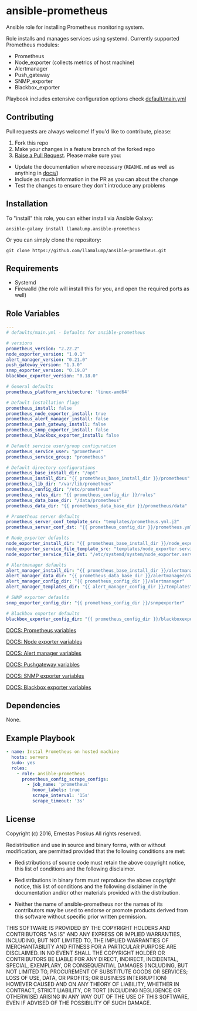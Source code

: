 ansible-prometheus
=========

Ansible role for installing Prometheus monitoring system.

Role installs and manages services using systemd. Currently supported Prometheus modules:
  - Prometheus
  - Node_exporter (collects metrics of host machine)
  - Alertmanager
  - Push_gateway
  - SNMP_exporter
  - Blackbox_exporter

Playbook includes extensive configuration options check [default/main.yml](https://github.com/llamalump/ansible-prometheus/blob/master/defaults/main.yml)

Contributing
------------

Pull requests are always welcome! If you'd like to contribute, please:

1. Fork this repo 
1. Make your changes in a feature branch of the forked repo
1. [Raise a Pull Request](https://github.com/llamalump/ansible-prometheus/compare). Please make sure you:
  * Update the documentation where necessary (`README.md` as well as anything in [docs/](https://github.com/llamalump/ansible-prometheus/tree/master/docs))
  * Include as much information in the PR as you can about the change
  * Test the changes to ensure they don't introduce any problems

Installation
------------

To "install" this role, you can either install via Ansible Galaxy:

    ansible-galaxy install llamalump.ansible-prometheus

Or you can simply clone the repository:

    git clone https://github.com/llamalump/ansible-prometheus.git

Requirements
------------

* Systemd
* Firewalld (the role will install this for you, and open the required ports as well)

Role Variables
--------------

```yaml
---
# defaults/main.yml - Defaults for ansible-prometheus

# versions
prometheus_version: "2.22.2"
node_exporter_version: "1.0.1"
alert_manager_version: "0.21.0"
push_gateway_version: "1.3.0"
snmp_exporter_version: "0.19.0"
blackbox_exporter_version: "0.18.0"

# General defaults
prometheus_platform_architecture: 'linux-amd64'

# Default installation flags
prometheus_install: false
prometheus_node_exporter_install: true
prometheus_alert_manager_install: false
prometheus_push_gateway_install: false
prometheus_snmp_exporter_install: false
prometheus_blackbox_exporter_install: false

# Default service user/group configuration
prometheus_service_user: "prometheus"
prometheus_service_group: "prometheus"

# Default directory configurations
prometheus_base_install_dir: "/opt"
prometheus_install_dir: "{{ prometheus_base_install_dir }}/prometheus"
prometheus_lib_dir: "/var/lib/prometheus"
prometheus_config_dir: "/etc/prometheus"
prometheus_rules_dir: "{{ prometheus_config_dir }}/rules"
prometheus_data_base_dir: "/data/prometheus"
prometheus_data_dir: "{{ prometheus_data_base_dir }}/prometheus/data"

# Prometheus server defaults
prometheus_server_conf_template_src: "templates/prometheus.yml.j2"
prometheus_server_conf_dst: "{{ prometheus_config_dir }}/prometheus.yml"

# Node_exporter defaults
node_exporter_install_dir: "{{ prometheus_base_install_dir }}/node_exporter"
node_exporter_service_file_template_src: "templates/node_exporter.service.j2"
node_exporter_service_file_dst: "/etc/systemd/system/node_exporter.service"

# Alertmanager defaults
alert_manager_install_dir: "{{ prometheus_base_install_dir }}/alertmanager"
alert_manager_data_dir: "{{ prometheus_data_base_dir }}/alertmanager/data"
alert_manager_config_dir: "{{ prometheus_config_dir }}/alertmanager"
alert_manager_templates_dir: "{{ alert_manager_config_dir }}/templates"

# SNMP exporter defaults
snmp_exporter_config_dir: "{{ prometheus_config_dir }}/snmpexporter"

# Blackbox exporter defaults
blackbox_exporter_config_dir: "{{ prometheus_config_dir }}/blackboxexporter"
```

[DOCS: Prometheus variables](https://github.com/llamalump/ansible-prometheus/blob/master/docs/prometheus.md)

[DOCS: Node exporter variables](https://github.com/llamalump/ansible-prometheus/blob/master/docs/node_exporter.md)

[DOCS: Alert manager variables](https://github.com/llamalump/ansible-prometheus/blob/master/docs/alert_manager.md)

[DOCS: Pushgateway variables](https://github.com/llamalump/ansible-prometheus/blob/master/docs/push_gateway.md)

[DOCS: SNMP exporter variables](https://github.com/llamalump/ansible-prometheus/blob/master/docs/snmp_exporter.md)

[DOCS: Blackbox exporter variables](https://github.com/llamalump/ansible-prometheus/blob/master/docs/blackbox_exporter.md)

Dependencies
------------

None.

Example Playbook
----------------

```yaml
- name: Instal Prometheus on hosted machine
  hosts: servers
  sudo: yes
  roles:
    - role: ansible-prometheus
      prometheus_config_scrape_configs:
        - job_name: 'prometheus'
          honor_labels: true
          scrape_interval: '15s'
          scrape_timeout: '3s'
```

License
-------

Copyright (c) 2016, Ernestas Poskus
All rights reserved.

Redistribution and use in source and binary forms, with or without
modification, are permitted provided that the following conditions are met:

* Redistributions of source code must retain the above copyright notice, this
  list of conditions and the following disclaimer.

* Redistributions in binary form must reproduce the above copyright notice,
  this list of conditions and the following disclaimer in the documentation
  and/or other materials provided with the distribution.

* Neither the name of ansible-prometheus nor the names of its
  contributors may be used to endorse or promote products derived from
  this software without specific prior written permission.

THIS SOFTWARE IS PROVIDED BY THE COPYRIGHT HOLDERS AND CONTRIBUTORS "AS IS"
AND ANY EXPRESS OR IMPLIED WARRANTIES, INCLUDING, BUT NOT LIMITED TO, THE
IMPLIED WARRANTIES OF MERCHANTABILITY AND FITNESS FOR A PARTICULAR PURPOSE ARE
DISCLAIMED. IN NO EVENT SHALL THE COPYRIGHT HOLDER OR CONTRIBUTORS BE LIABLE
FOR ANY DIRECT, INDIRECT, INCIDENTAL, SPECIAL, EXEMPLARY, OR CONSEQUENTIAL
DAMAGES (INCLUDING, BUT NOT LIMITED TO, PROCUREMENT OF SUBSTITUTE GOODS OR
SERVICES; LOSS OF USE, DATA, OR PROFITS; OR BUSINESS INTERRUPTION) HOWEVER
CAUSED AND ON ANY THEORY OF LIABILITY, WHETHER IN CONTRACT, STRICT LIABILITY,
OR TORT (INCLUDING NEGLIGENCE OR OTHERWISE) ARISING IN ANY WAY OUT OF THE USE
OF THIS SOFTWARE, EVEN IF ADVISED OF THE POSSIBILITY OF SUCH DAMAGE.

